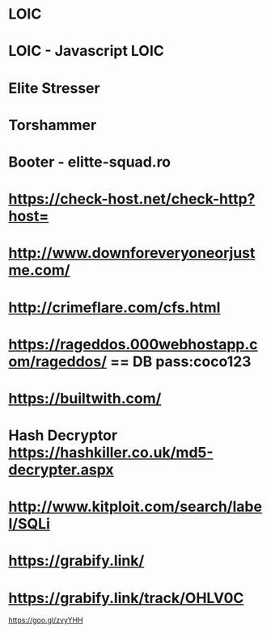 LOIC
====

LOIC - Javascript LOIC
====
Elite Stresser
====
Torshammer
====
Booter - elitte-squad.ro
====
https://check-host.net/check-http?host= 
====
http://www.downforeveryoneorjustme.com/
====
http://crimeflare.com/cfs.html
====
https://rageddos.000webhostapp.com/rageddos/   == DB pass:coco123
====
https://builtwith.com/
====
Hash Decryptor
https://hashkiller.co.uk/md5-decrypter.aspx
====
http://www.kitploit.com/search/label/SQLi
====
https://grabify.link/
==
https://grabify.link/track/OHLV0C
==
https://goo.gl/zvyYHH
